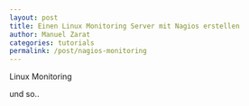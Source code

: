 ```yaml
---
layout: post
title: Einen Linux Monitoring Server mit Nagios erstellen
author: Manuel Zarat
categories: tutorials
permalink: /post/nagios-monitoring
---
```


Linux Monitoring

<!--excerpt_separator-->

und so..
